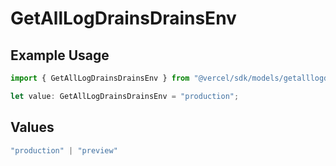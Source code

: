 # GetAllLogDrainsDrainsEnv

## Example Usage

```typescript
import { GetAllLogDrainsDrainsEnv } from "@vercel/sdk/models/getalllogdrainsop.js";

let value: GetAllLogDrainsDrainsEnv = "production";
```

## Values

```typescript
"production" | "preview"
```
